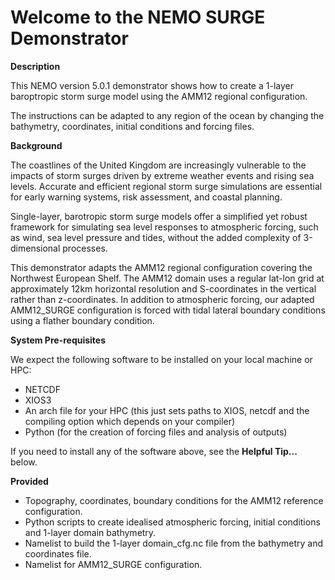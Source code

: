 # **Welcome to the NEMO SURGE Demonstrator**

**Description**

This NEMO version 5.0.1 demonstrator shows how to create a 1-layer baroptropic storm surge model using the AMM12 regional configuration.

The instructions can be adapted to any region of the ocean by changing the bathymetry, coordinates, initial conditions and forcing files.

**Background**

The coastlines of the United Kingdom are increasingly vulnerable to the impacts of storm surges driven by extreme weather events and rising sea levels. Accurate and efficient regional storm surge simulations are essential for early warning systems, risk assessment, and coastal planning.

Single-layer, barotropic storm surge models offer a simplified yet robust framework for simulating sea level responses to atmospheric forcing, such as wind, sea level pressure and tides, without the added complexity of 3-dimensional processes.

This demonstrator adapts the AMM12 regional configuration  covering the Northwest European Shelf. The AMM12 domain uses a regular lat-lon grid at approximately 12km horizontal resolution and S-coordinates in the vertical rather than z-coordinates. In addition to atmospheric forcing, our adapted AMM12_SURGE configuration is forced with tidal lateral boundary conditions using a flather boundary condition.

**System Pre-requisites**

We expect the following software to be installed on your local machine or HPC: 
* NETCDF
* XIOS3
* An arch file for your HPC (this just sets paths to XIOS, netcdf and the compiling option
which depends on your compiler)
* Python (for the creation of forcing files and analysis of outputs)

If you need to install any of the software above, see the **Helpful Tip...** below.

**Provided**

* Topography, coordinates, boundary conditions for the AMM12 reference configuration.
* Python scripts to create idealised atmospheric forcing, initial conditions and 1-layer domain bathymetry.
* Namelist to build the 1-layer domain_cfg.nc file from the bathymetry and coordinates file.
* Namelist for AMM12_SURGE configuration. 
